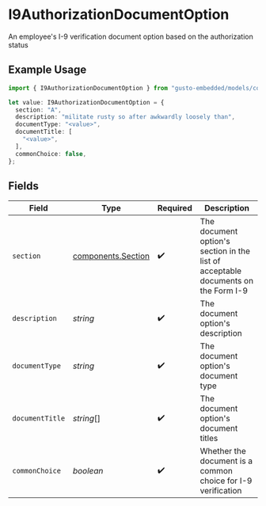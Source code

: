 # I9AuthorizationDocumentOption

An employee's I-9 verification document option based on the authorization status

## Example Usage

```typescript
import { I9AuthorizationDocumentOption } from "gusto-embedded/models/components";

let value: I9AuthorizationDocumentOption = {
  section: "A",
  description: "militate rusty so after awkwardly loosely than",
  documentType: "<value>",
  documentTitle: [
    "<value>",
  ],
  commonChoice: false,
};
```

## Fields

| Field                                                                             | Type                                                                              | Required                                                                          | Description                                                                       |
| --------------------------------------------------------------------------------- | --------------------------------------------------------------------------------- | --------------------------------------------------------------------------------- | --------------------------------------------------------------------------------- |
| `section`                                                                         | [components.Section](../../models/components/section.md)                          | :heavy_check_mark:                                                                | The document option's section in the list of acceptable documents on the Form I-9 |
| `description`                                                                     | *string*                                                                          | :heavy_check_mark:                                                                | The document option's description                                                 |
| `documentType`                                                                    | *string*                                                                          | :heavy_check_mark:                                                                | The document option's document type                                               |
| `documentTitle`                                                                   | *string*[]                                                                        | :heavy_check_mark:                                                                | The document option's document titles                                             |
| `commonChoice`                                                                    | *boolean*                                                                         | :heavy_check_mark:                                                                | Whether the document is a common choice for I-9 verification                      |